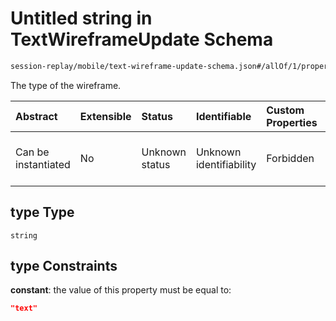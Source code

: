# Untitled string in TextWireframeUpdate Schema

```txt
session-replay/mobile/text-wireframe-update-schema.json#/allOf/1/properties/type
```

The type of the wireframe.

| Abstract            | Extensible | Status         | Identifiable            | Custom Properties | Additional Properties | Access Restrictions | Defined In                                                                                                                   |
| :------------------ | :--------- | :------------- | :---------------------- | :---------------- | :-------------------- | :------------------ | :--------------------------------------------------------------------------------------------------------------------------- |
| Can be instantiated | No         | Unknown status | Unknown identifiability | Forbidden         | Allowed               | Read only           | [text-wireframe-update-schema.json\*](../out/session-replay/mobile/text-wireframe-update-schema.json "open original schema") |

## type Type

`string`

## type Constraints

**constant**: the value of this property must be equal to:

```json
"text"
```
